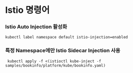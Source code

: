 # Istio 명령어




### Istio Auto Injection 활성화
```shell
kubectl label namespace default istio-injection=enabled
```

### 특정 Namespace에만 Istio Sidecar Injection 사용
```shell
 kubectl apply -f <(istioctl kube-inject -f samples/bookinfo/platform/kube/bookinfo.yaml)
```

